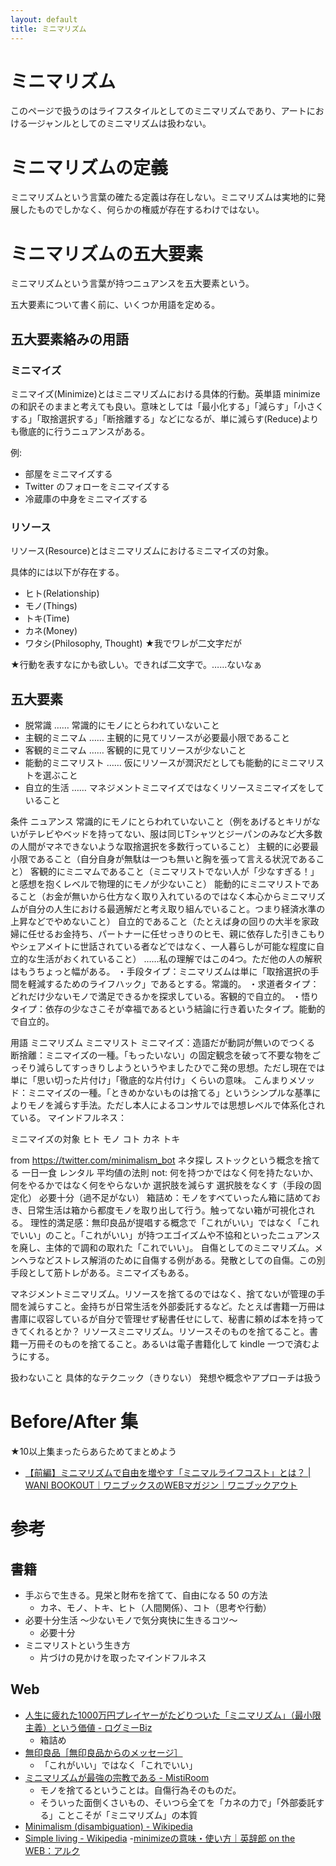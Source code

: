 ```yaml
---
layout: default
title: ミニマリズム
---
```


# ミニマリズム
このページで扱うのはライフスタイルとしてのミニマリズムであり、アートにおける一ジャンルとしてのミニマリズムは扱わない。

# ミニマリズムの定義
ミニマリズムという言葉の確たる定義は存在しない。ミニマリズムは実地的に発展したものでしかなく、何らかの権威が存在するわけではない。


# ミニマリズムの五大要素
ミニマリズムという言葉が持つニュアンスを五大要素という。

五大要素について書く前に、いくつか用語を定める。

## 五大要素絡みの用語

### ミニマイズ
ミニマイズ(Minimize)とはミニマリズムにおける具体的行動。英単語 minimize の和訳そのままと考えても良い。意味としては「最小化する」「減らす」「小さくする」「取捨選択する」「断捨離する」などになるが、単に減らす(Reduce)よりも徹底的に行うニュアンスがある。

例:

- 部屋をミニマイズする
- Twitter のフォローをミニマイズする
- 冷蔵庫の中身をミニマイズする

### リソース
リソース(Resource)とはミニマリズムにおけるミニマイズの対象。

具体的には以下が存在する。

- ヒト(Relationship)
- モノ(Things)
- トキ(Time)
- カネ(Money)
- ワタシ(Philosophy, Thought) ★我でワレが二文字だが

★行動を表すなにかも欲しい。できれば二文字で。……ないなぁ

## 五大要素
- 脱常識 …… 常識的にモノにとらわれていないこと
- 主観的ミニマム …… 主観的に見てリソースが必要最小限であること
- 客観的ミニマム …… 客観的に見てリソースが少ないこと
- 能動的ミニマリスト …… 仮にリソースが潤沢だとしても能動的にミニマリストを選ぶこと
- 自立的生活 …… マネジメントミニマイズではなくリソースミニマイズをしていること

条件 ニュアンス
常識的にモノにとらわれていないこと（例をあげるとキリがないがテレビやベッドを持ってない、服は同じTシャツとジーパンのみなど大多数の人間がマネできないような取捨選択を多数行っていること）
主観的に必要最小限であること（自分自身が無駄は一つも無いと胸を張って言える状況であること）
客観的にミニマムであること（ミニマリストでない人が「少なすぎる！」と感想を抱くレベルで物理的にモノが少ないこと）
能動的にミニマリストであること（お金が無いから仕方なく取り入れているのではなく本心からミニマリズムが自分の人生における最適解だと考え取り組んでいること。つまり経済水準の上昇などでやめないこと）
自立的であること（たとえば身の回りの大半を家政婦に任せるお金持ち、パートナーに任せっきりのヒモ、親に依存した引きこもりやシェアメイトに世話されている者などではなく、一人暮らしが可能な程度に自立的な生活がおくれていること）
……私の理解ではこの4つ。ただ他の人の解釈はもうちょっと幅がある。
・手段タイプ：ミニマリズムは単に「取捨選択の手間を軽減するためのライフハック」であるとする。常識的。
・求道者タイプ：どれだけ少ないモノで満足できるかを探求している。客観的で自立的。
・悟りタイプ：依存の少なさこそが幸福であるという結論に行き着いたタイプ。能動的で自立的。

用語
ミニマリズム
ミニマリスト
ミニマイズ：造語だが動詞が無いのでつくる
断捨離：ミニマイズの一種。「もったいない」の固定観念を破って不要な物をごっそり減らしてすっきりしようというやましたひでこ発の思想。ただし現在では単に「思い切った片付け」「徹底的な片付け」くらいの意味。
こんまりメソッド：ミニマイズの一種。「ときめかないものは捨てる」というシンプルな基準によりモノを減らす手法。ただし本人によるコンサルでは思想レベルで体系化されている。
マインドフルネス：

ミニマイズの対象
ヒト
モノ
コト
カネ
トキ


from https://twitter.com/minimalism_bot ネタ探し
ストックという概念を捨てる
一日一食
レンタル
平均値の法則
not: 何を持つかではなく何を持たないか、何をやるかではなく何をやらないか
選択肢を減らす
選択肢をなくす（手段の固定化）
必要十分（過不足がない）
箱詰め：モノをすべていったん箱に詰めておき、日常生活は箱から都度モノを取り出して行う。触ってない箱が可視化される。
理性的満足感：無印良品が提唱する概念で「これがいい」ではなく「これでいい」のこと。「これがいい」が持つエゴイズムや不協和といったニュアンスを廃し、主体的で調和の取れた「これでいい」。
自傷としてのミニマリズム。メンヘラなどストレス解消のために自傷する例がある。発散としての自傷。この別手段として筋トレがある。ミニマイズもある。

マネジメントミニマリズム。リソースを捨てるのではなく、捨てないが管理の手間を減らすこと。金持ちが日常生活を外部委託するなど。たとえば書籍一万冊は書庫に収容しているが自分で管理せず秘書任せにして、秘書に頼めば本を持ってきてくれるとか？
リソースミニマリズム。リソースそのものを捨てること。書籍一万冊そのものを捨てること。あるいは電子書籍化して kindle 一つで済むようにする。

扱わないこと
具体的なテクニック（きりない）
発想や概念やアプローチは扱う

# Before/After 集
★10以上集まったらあらためてまとめよう

- [【前編】ミニマリズムで自由を増やす「ミニマルライフコスト」とは？ | WANI BOOKOUT｜ワニブックスのWEBマガジン｜ワニブックアウト](https://www.wanibookout.com/19374/)

# 参考

## 書籍
- 手ぶらで生きる。見栄と財布を捨てて、自由になる 50 の方法
  - カネ、モノ、トキ、ヒト（人間関係）、コト（思考や行動）
- 必要十分生活 ～少ないモノで気分爽快に生きるコツ～
  - 必要十分
- ミニマリストという生き方
  - 片づけの見かけを取ったマインドフルネス

## Web
- [人生に疲れた1000万円プレイヤーがたどりついた「ミニマリズム」（最小限主義）という価値 - ログミーBiz](https://logmi.jp/business/articles/38827)
  - 箱詰め
- [無印良品［無印良品からのメッセージ］](https://www.muji.net/message/future.html)
  - 「これがいい」ではなく「これでいい」
- [ミニマリズムが最強の宗教である - MistiRoom](https://mistclast.hatenablog.com/entry/2018/07/18/234838)
  - モノを捨てるということは。自傷行為そのものだ。
  - そういった面倒くさいもの、そいつら全てを「カネの力で」「外部委託する」ことこそが「ミニマリズム」の本質
- [Minimalism (disambiguation) - Wikipedia](https://en.wikipedia.org/wiki/Minimalism_(disambiguation))
- [Simple living - Wikipedia](https://en.wikipedia.org/wiki/Simple_living)
-[minimizeの意味・使い方｜英辞郎 on the WEB：アルク](https://eow.alc.co.jp/search?q=minimize)
